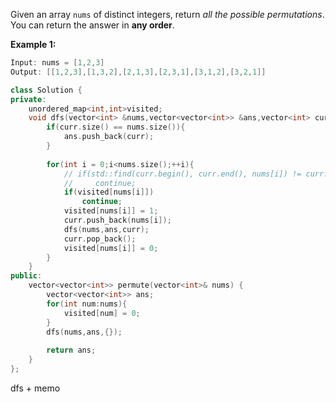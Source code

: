 Given an array `nums` of distinct integers, return *all the possible permutations*. You can return the answer in **any order**.

 

**Example 1:**

```c++
Input: nums = [1,2,3]
Output: [[1,2,3],[1,3,2],[2,1,3],[2,3,1],[3,1,2],[3,2,1]]
```

```c++
class Solution {
private:
    unordered_map<int,int>visited;
    void dfs(vector<int> &nums,vector<vector<int>> &ans,vector<int> curr){
        if(curr.size() == nums.size()){
            ans.push_back(curr);
        }
        
        for(int i = 0;i<nums.size();++i){
            // if(std::find(curr.begin(), curr.end(), nums[i]) != curr.end()) 
            //     continue;
            if(visited[nums[i]])
                continue;
            visited[nums[i]] = 1;
            curr.push_back(nums[i]);
            dfs(nums,ans,curr);
            curr.pop_back();
            visited[nums[i]] = 0;
        }
    }
public:
    vector<vector<int>> permute(vector<int>& nums) {
        vector<vector<int>> ans;
        for(int num:nums){
            visited[num] = 0;
        }
        dfs(nums,ans,{});
        
        return ans;
    }
};
```

dfs + memo